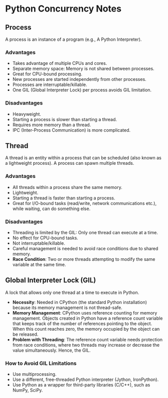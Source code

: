 # Python Concurrency Notes

## Process

A process is an instance of a program (e.g., A Python Interpreter).

### Advantages
- Takes advantage of multiple CPUs and cores.
- Separate memory space: Memory is not shared between processes.
- Great for CPU-bound processing.
- New processes are started independently from other processes.
- Processes are interruptable/killable.
- One GIL (Global Interpreter Lock) per process avoids GIL limitation.

### Disadvantages
- Heavyweight.
- Starting a process is slower than starting a thread.
- Requires more memory than a thread.
- IPC (Inter-Process Communication) is more complicated.

## Thread

A thread is an entity within a process that can be scheduled (also known as a lightweight process). A process can spawn multiple threads.

### Advantages
- All threads within a process share the same memory.
- Lightweight.
- Starting a thread is faster than starting a process.
- Great for I/O-bound tasks (read/write, network communications etc.), while waiting, can do something else.

### Disadvantages
- Threading is limited by the GIL: Only one thread can execute at a time.
- No effect for CPU-bound tasks.
- Not interruptable/killable.
- Careful management is needed to avoid race conditions due to shared memory.
- **Race Condition**: Two or more threads attempting to modify the same variable at the same time.

## Global Interpreter Lock (GIL)

A lock that allows only one thread at a time to execute in Python.

- **Necessity**: Needed in CPython (the standard Python installation) because its memory management is not thread-safe.
- **Memory Management**: CPython uses reference counting for memory management. Objects created in Python have a reference count variable that keeps track of the number of references pointing to the object. When this count reaches zero, the memory occupied by the object can be released.
- **Problem with Threading**: The reference count variable needs protection from race conditions, where two threads may increase or decrease the value simultaneously. Hence, the GIL.

### How to Avoid GIL Limitations
- Use multiprocessing.
- Use a different, free-threaded Python interpreter (Jython, IronPython).
- Use Python as a wrapper for third-party libraries (C/C++), such as NumPy, SciPy.
